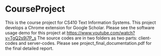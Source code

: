 # CourseProject

This is the course project for CS410 Text Information Systems.
This project develops a Chrome extension for Google Scholar.
Please see the software usage demo for this project at https://www.youtube.com/watch?v=TgQ2s9i7P_s
The source codes are in two folders as two parts: client-codes and server-codes.
Please see project_final_documentation.pdf for the final detailed report.
